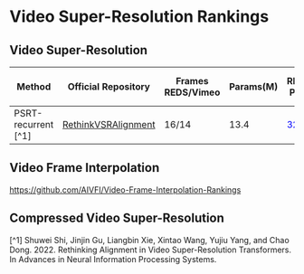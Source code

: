 # Video Super-Resolution Rankings

## Video Super-Resolution

| Method               | Official Repository                                                                       | Frames REDS/Vimeo |Params(M)| REDS4 PSNR                    | REDS4 SSIM                     | Vimeo-90K-T PSNR | Vimeo-90K-T SSIM | Vid4 PSNR                    | Vid4 SSIM                     |
|----------------------|-------------------------------------------------------------------------------------------|---|---|-------------------------------|--------------------------------|------------------|------------------|------------------------------|-------------------------------|
| PSRT-recurrent [^1] | [RethinkVSRAlignment](https://github.com/XPixelGroup/RethinkVSRAlignment)| 16/14      |13.4| <font color=Blue>32.72</font> | <font color=blue>0.9106</font> |<font color=red>38.27</font>|<font color=red>0.9536</font>| <font color=red>28.07</font> | <font color=red>0.8485</font> |

## Video Frame Interpolation

https://github.com/AIVFI/Video-Frame-Interpolation-Rankings

## Compressed Video Super-Resolution

[^1] Shuwei Shi, Jinjin Gu, Liangbin Xie, Xintao Wang, Yujiu Yang, and Chao Dong. 2022. Rethinking Alignment in Video Super-Resolution Transformers. In Advances in Neural Information Processing Systems.

